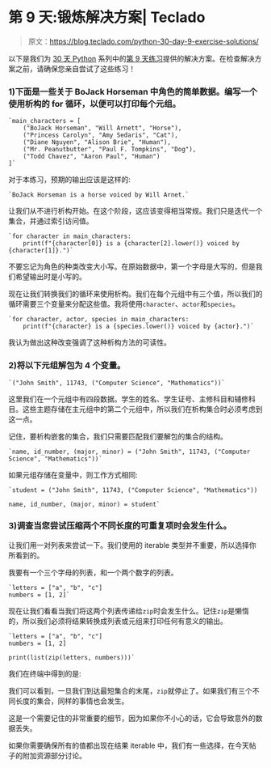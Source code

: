 # 第 9 天:锻炼解决方案| Teclado

> 原文：<https://blog.teclado.com/python-30-day-9-exercise-solutions/>

以下是我们为 [30 天 Python](https://blog.teclado.com/30-days-of-python/) 系列中的[第 9 天练习](/30-days-of-python/python-30-day-9-enumerate-zip)提供的解决方案。在检查解决方案之前，请确保您亲自尝试了这些练习！

### 1)下面是一些关于 BoJack Horseman 中角色的简单数据。编写一个使用析构的 for 循环，以便可以打印每个元组。

```
`main_characters = [
    ("BoJack Horseman", "Will Arnett", "Horse"),
    ("Princess Carolyn", "Amy Sedaris", "Cat"),
    ("Diane Nguyen", "Alison Brie", "Human"),
    ("Mr. Peanutbutter", "Paul F. Tompkins", "Dog"),
    ("Todd Chavez", "Aaron Paul", "Human")
]` 
```

对于本练习，预期的输出应该是这样的:

```
`BoJack Horseman is a horse voiced by Will Arnet.` 
```

让我们从不进行析构开始。在这个阶段，这应该变得相当常规。我们只是迭代一个集合，并通过索引访问值。

```
`for character in main_characters:
    print(f"{character[0]} is a {character[2].lower()} voiced by {character[1]}.")` 
```

不要忘记为角色的种类改变大小写。在原始数据中，第一个字母是大写的，但是我们希望输出时是小写的。

现在让我们转换我们的循环来使用析构。我们在每个元组中有三个值，所以我们的循环需要三个变量来分配这些值。我将使用`character`、`actor`和`species`。

```
`for character, actor, species in main_characters:
    print(f"{character} is a {species.lower()} voiced by {actor}.")` 
```

我认为做出这种改变强调了这种析构方法的可读性。

### 2)将以下元组解包为 4 个变量。

```
`("John Smith", 11743, ("Computer Science", "Mathematics"))` 
```

这里我们在一个元组中有四段数据。学生的姓名、学生证号、主修科目和辅修科目。这些主题存储在主元组中的第二个元组中，所以我们在析构集合时必须考虑到这一点。

记住，要析构嵌套的集合，我们只需要匹配我们要解包的集合的结构。

```
`name, id_number, (major, minor) = ("John Smith", 11743, ("Computer Science", "Mathematics"))` 
```

如果元组存储在变量中，则工作方式相同:

```
`student = ("John Smith", 11743, ("Computer Science", "Mathematics"))

name, id_number, (major, minor) = student` 
```

### 3)调查当您尝试压缩两个不同长度的可重复项时会发生什么。

让我们用一对列表来尝试一下。我们使用的 iterable 类型并不重要，所以选择你所看到的。

我要有一个三个字母的列表，和一个两个数字的列表。

```
`letters = ["a", "b", "c"]
numbers = [1, 2]` 
```

现在让我们看看当我们将这两个列表传递给`zip`时会发生什么。记住`zip`是懒惰的，所以我们必须将结果转换成列表或元组来打印任何有意义的输出。

```
`letters = ["a", "b", "c"]
numbers = [1, 2]

print(list(zip(letters, numbers)))` 
```

我们在终端中得到的是:

我们可以看到，一旦我们到达最短集合的末尾，`zip`就停止了。如果我们有三个不同长度的集合，同样的事情也会发生。

这是一个需要记住的非常重要的细节，因为如果你不小心的话，它会导致意外的数据丢失。

如果你需要确保所有的值都出现在结果 iterable 中，我们有一些选择，在今天帖子的附加资源部分讨论。